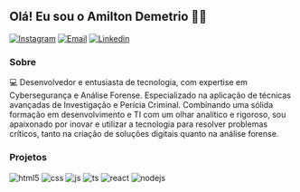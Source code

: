 ## Olá! Eu sou o Amilton Demetrio 🕵🏻

[![Instagram](https://img.shields.io/badge/Instagram-E4405F?style=for-the-badge&logo=instagram&logoColor=white)](https://instagram.com/demetrio.lipe)
[![Email](https://img.shields.io/badge/Gmail-D14836?style=for-the-badge&logo=gmail&logoColor=white)](mailto:Amilton.felipe15@gmail.com)
[![Linkedin](https://img.shields.io/badge/LinkedIn-0077B5?style=for-the-badge&logo=linkedin&logoColor=white)](https://www.linkedin.com/in/demetrio-tech/)

### Sobre

💻 Desenvolvedor e entusiasta de tecnologia, com expertise em Cybersegurança e Análise Forense. Especializado na aplicação de técnicas avançadas de Investigação e Perícia Criminal. Combinando uma sólida formação em desenvolvimento e TI com um olhar analítico e rigoroso, sou apaixonado por inovar e utilizar a tecnologia para resolver problemas críticos, tanto na criação de soluções digitais quanto na análise forense.

### Projetos



<div style="display: inline_block">
  <img align="center" alt="html5" src="https://img.shields.io/badge/HTML5-E34F26?style=for-the-badge&logo=html5&logoColor=white" />
  <img align="center" alt="css" src="https://img.shields.io/badge/CSS3-1572B6?style=for-the-badge&logo=css3&logoColor=white" />
  <img align="center" alt="js" src="https://img.shields.io/badge/JavaScript-F7DF1E?style=for-the-badge&logo=javascript&logoColor=black" />
  <img align="center" alt="ts" src="https://img.shields.io/badge/TypeScript-007ACC?style=for-the-badge&logo=typescript&logoColor=white" />
  <img align="center" alt="react" src="https://img.shields.io/badge/React-20232A?style=for-the-badge&logo=react&logoColor=61DAFB" />
  <img align="center" alt="nodejs" src="https://img.shields.io/badge/Node.js-43853D?style=for-the-badge&logo=node.js&logoColor=white" />
</div><br/>

